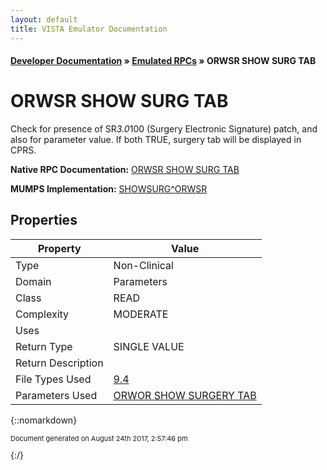```yaml
---
layout: default
title: VISTA Emulator Documentation
---
```


#### [Developer Documentation](../index) &#187; [Emulated RPCs](TableOfContents) &#187; ORWSR SHOW SURG TAB<br/>
# ORWSR SHOW SURG TAB

Check for presence of SR*3.0*100 (Surgery Electronic Signature) patch, and also for parameter value. If both TRUE, surgery tab will be displayed in CPRS.

**Native RPC Documentation:** [ORWSR SHOW SURG TAB](../VISTARPC/ORWSR_SHOW_SURG_TAB)

**MUMPS Implementation:** [SHOWSURG^ORWSR](http://code.osehra.org/dox/Routine_ORWSR_source.html)

## Properties

Property | Value
--- | ---
Type | Non-Clinical
Domain | Parameters
Class | READ
Complexity | MODERATE
Uses | 
Return Type | SINGLE VALUE
Return Description | 
File Types Used | [9.4](../VDM/Package-9_4)
Parameters Used | [ORWOR SHOW SURGERY TAB](../Parameters/ORWOR_SHOW_SURGERY_TAB)


{::nomarkdown} <br/><p style="font-size: 11px">Document generated on August 24th 2017, 2:57:46 pm</p>{:/}